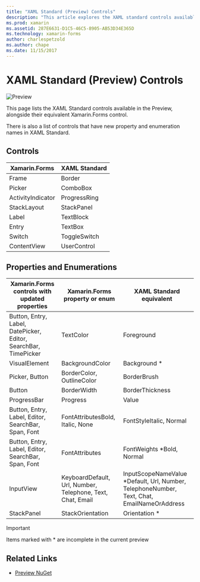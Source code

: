 ```yaml
---
title: "XAML Standard (Preview) Controls"
description: "This article explores the XAML standard controls available in Xamarin.Forms."
ms.prod: xamarin
ms.assetid: 287E6631-D1C5-46C5-8905-AB53D34E365D
ms.technology: xamarin-forms
author: charlespetzold
ms.author: chape
ms.date: 11/15/2017
---
```


# XAML Standard (Preview) Controls

![Preview](~/media/shared/preview.png)

This page lists the XAML Standard controls available in the
Preview, alongside their equivalent Xamarin.Forms control.

There is also a list of controls that have new property and
enumeration names in XAML Standard.

## Controls

|Xamarin.Forms|XAML Standard|
|--- |--- |
|Frame|Border|
|Picker|ComboBox|
|ActivityIndicator|ProgressRing|
|StackLayout|StackPanel|
|Label|TextBlock|
|Entry|TextBox|
|Switch|ToggleSwitch|
|ContentView|UserControl|


## Properties and Enumerations

|Xamarin.Forms controls with updated properties|Xamarin.Forms property or enum|XAML Standard equivalent|
|--- |--- |--- |
|Button, Entry, Label, DatePicker, Editor, SearchBar, TimePicker|TextColor|Foreground|
|VisualElement|BackgroundColor|Background *|
|Picker, Button|BorderColor, OutlineColor|BorderBrush|
|Button|BorderWidth|BorderThickness|
|ProgressBar|Progress|Value|
|Button, Entry, Label, Editor, SearchBar, Span, Font|FontAttributesBold, Italic, None|FontStyleItalic, Normal|
|Button, Entry, Label, Editor, SearchBar, Span, Font|FontAttributes|FontWeights *Bold, Normal|
|InputView|KeyboardDefault, Url, Number, Telephone, Text, Chat, Email|InputScopeNameValue *Default, Url, Number, TelephoneNumber, Text, Chat, EmailNameOrAddress|
|StackPanel|StackOrientation|Orientation *|

> [!IMPORTANT]
> Items marked with * are incomplete in the current preview

## Related Links

- [Preview NuGet](https://aka.ms/xf-xamlstandard-nuget)

